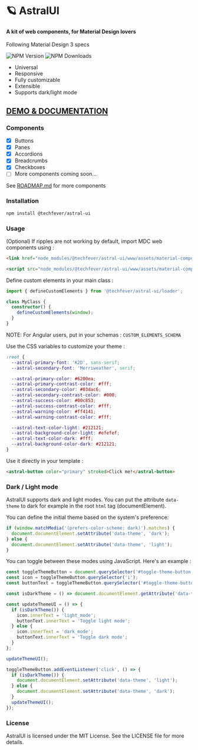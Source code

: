 # 🪐 AstralUI

#### A kit of web components, for Material Design lovers

Following Material Design 3 specs

![NPM Version](https://img.shields.io/npm/v/%40techfever%2Fastral-ui) ![NPM Downloads](https://img.shields.io/npm/dw/%40techfever%2Fastral-ui)

- Universal
- Responsive
- Fully customizable
- Extensible
- Supports dark/light mode



## [DEMO & DOCUMENTATION](https://astral-ui.dev)

### Components

- [x] Buttons
- [x] Panes
- [x] Accordions
- [x] Breadcrumbs
- [x] Checkboxes
- [ ] More components coming soon...

See [ROADMAP.md](https://github.com/techfever-soft/astral-ui/blob/main/ROADMAP.md) for more components

### Installation

```bash
npm install @techfever/astral-ui
```

### Usage

(Optional) If ripples are not working by default, import MDC web components using :
```html
<link href="node_modules/@techfever/astral-ui/www/assets/material-components-web.min.css" rel="stylesheet" />
```
```html
<script src="node_modules/@techfever/astral-ui/www/assets/material-components-web.min.js"></script>
```


Define custom elements in your main class :
```ts
import { defineCustomElements } from '@techfever/astral-ui/loader';

class MyClass {
  constructor() {
    defineCustomElements(window);
  }
}
```

NOTE: For Angular users, put in your schemas : `CUSTOM_ELEMENTS_SCHEMA`

Use the CSS variables to customize your theme :

```scss
:root {
  --astral-primary-font: 'K2D', sans-serif;
  --astral-secondary-font: 'Merriweather', serif;

  --astral-primary-color: #6200ea;
  --astral-primary-contrast-color: #fff;
  --astral-secondary-color: #03dac6;
  --astral-secondary-contrast-color: #000;
  --astral-success-color: #00c853;
  --astral-success-contrast-color: #fff;
  --astral-warning-color: #ff4141;
  --astral-warning-contrast-color: #fff;

  --astral-text-color-light: #212121;
  --astral-background-color-light: #efefef;
  --astral-text-color-dark: #fff;
  --astral-background-color-dark: #212121;
}
```

Use it directly in your template :

```html
<astral-button color="primary" stroked>Click me!</astral-button>
```

### Dark / Light mode
AstralUI supports dark and light modes. 
You can put the attribute `data-theme` to dark for example in the root `html` tag (documentElement). 

You can define the initial theme based on the system's preference:

```ts
if (window.matchMedia('(prefers-color-scheme: dark)').matches) {
  document.documentElement.setAttribute('data-theme', 'dark');
} else {
  document.documentElement.setAttribute('data-theme', 'light');
}
```


You can toggle between these modes using JavaScript. Here's an example :

```ts
const toggleThemeButton = document.querySelector('#toggle-theme-button');
const icon = toggleThemeButton.querySelector('i');
const buttonText = toggleThemeButton.querySelector('#toggle-theme-button-text');

const isDarkTheme = () => document.documentElement.getAttribute('data-theme') === 'dark';

const updateThemeUI = () => {
  if (isDarkTheme()) {
    icon.innerText = 'light_mode';
    buttonText.innerText = 'Toggle light mode';
  } else {
    icon.innerText = 'dark_mode';
    buttonText.innerText = 'Toggle dark mode';
  }
};

updateThemeUI();

toggleThemeButton.addEventListener('click', () => {
  if (isDarkTheme()) {
    document.documentElement.setAttribute('data-theme', 'light');
  } else {
    document.documentElement.setAttribute('data-theme', 'dark');
  }
  updateThemeUI();
});
```

### License

AstralUI is licensed under the MIT License. See the LICENSE file for more details.

